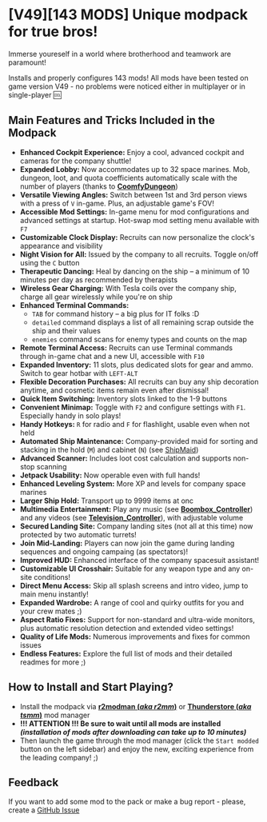 # [V49][143 MODS] Unique modpack for true bros!

Immerse youreself in a world where brotherhood and teamwork are paramount!

Installs and properly configures 143 mods! All mods have been tested on game version V49 - no problems were noticed either in multiplayer or in single-player :cool:

## Main Features and Tricks Included in the Modpack

- **Enhanced Cockpit Experience:** Enjoy a cool, advanced cockpit and cameras for the company shuttle!
- **Expanded Lobby:** Now accommodates up to 32 space marines. Mob, dungeon, loot, and quota coefficients automatically scale with the number of players (thanks to [**CoomfyDungeon**](https://thunderstore.io/c/lethal-company/p/Coomfy/CoomfyDungeon/))
- **Versatile Viewing Angles:** Switch between 1st and 3rd person views with a press of `V` in-game. Plus, an adjustable game's FOV!
- **Accessible Mod Settings:** In-game menu for mod configurations and advanced settings at startup. Hot-swap mod setting menu available with `F7`
- **Customizable Clock Display:** Recruits can now personalize the clock's appearance and visibility
- **Night Vision for All:** Issued by the company to all recruits. Toggle on/off using the `C` button
- **Therapeutic Dancing:** Heal by dancing on the ship – a minimum of 10 minutes per day as recommended by therapists
- **Wireless Gear Charging:** With Tesla coils over the company ship, charge all gear wirelessly while you're on ship
- **Enhanced Terminal Commands:**
  - `TAB` for command history – a big plus for IT folks :D
  - `detailed` command displays a list of all remaining scrap outside the ship and their values
  - `enemies` command scans for enemy types and counts on the map
- **Remote Terminal Access:** Recruits can use Terminal commands through in-game chat and a new UI, accessible with `F10`
- **Expanded Inventory:** 11 slots, plus dedicated slots for gear and ammo. Switch to gear hotbar with `LEFT-ALT`
- **Flexible Decoration Purchases:** All recruits can buy any ship decoration anytime, and cosmetic items remain even after dismissal!
- **Quick Item Switching:** Inventory slots linked to the 1-9 buttons
- **Convenient Minimap:** Toggle with `F2` and configure settings with `F1`. Especially handy in solo plays!
- **Handy Hotkeys:** `R` for radio and `F` for flashlight, usable even when not held
- **Automated Ship Maintenance:** Company-provided maid for sorting and stacking in the hold (`M`) and cabinet (`N`) (see [ShipMaid](https://thunderstore.io/c/lethal-company/p/bozzobrain/ShipMaid/))
- **Advanced Scanner:** Includes loot cost calculation and supports non-stop scanning
- **Jetpack Usability:** Now operable even with full hands!
- **Enhanced Leveling System:** More XP and levels for company space marines
- **Larger Ship Hold:** Transport up to 9999 items at onc
- **Multimedia Entertainment:** Play any music (see [**Boombox_Controller**](https://thunderstore.io/c/lethal-company/p/KoderTeh/Boombox_Controller/)) and any videos (see [**Television_Controller**](https://thunderstore.io/c/lethal-company/p/KoderTeh/Television_Controller/)), with adjustable volume
- **Secured Landing Site:** Company landing sites (not all at this time) now protected by two automatic turrets!
- **Join Mid-Landing:** Players can now join the game during landing sequences and ongoing campaing (as spectators)!
- **Improved HUD:** Enhanced interface of the company spacesuit assistant!
- **Customizable UI Crosshair:** Suitable for any weapon type and any on-site conditions!
- **Direct Menu Access:** Skip all splash screens and intro video, jump to main menu instantly!
- **Expanded Wardrobe:** A range of cool and quirky outfits for you and your crew mates ;)
- **Aspect Ratio Fixes:** Support for non-standard and ultra-wide monitors, plus automatic resolution detection and extended video settings!
- **Quality of Life Mods:** Numerous improvements and fixes for common issues
- **Endless Features:** Explore the full list of mods and their detailed readmes for more ;)


## How to Install and Start Playing?

- Install the modpack via [**r2modman (_aka r2mm_)**](https://thunderstore.io/package/ebkr/r2modman) or [**Thunderstore (_aka tsmm_)**](https://www.overwolf.com/oneapp/Thunderstore-Thunderstore_Mod_Manager) mod manager
- **!!! ATTENTION !!! Be sure to wait until all mods are installed _(installation of mods after downloading can take up to 10 minutes)_**
- Then launch the game through the mod manager (click the `Start modded` button on the left sidebar) and enjoy the new, exciting experience from the leading company! ;)

## Feedback

If you want to add some mod to the pack or make a bug report - please, create a [GitHub Issue](https://github.com/h1kkan/LethalCompany-BrosPack/issues)

